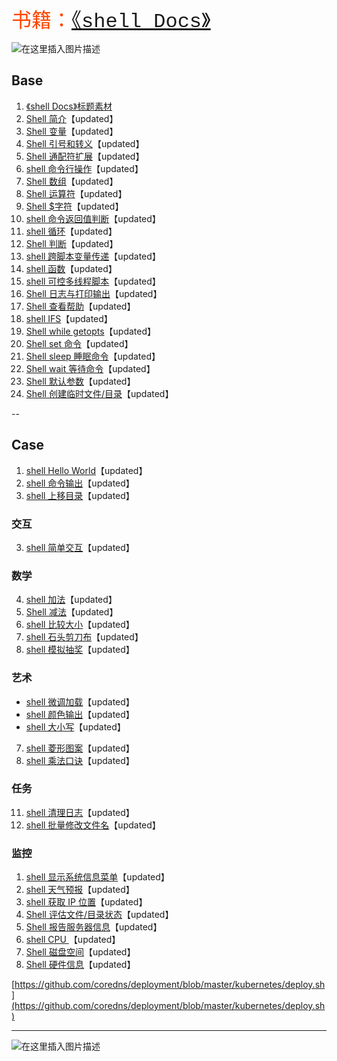 <font color=	#FF4500 size=6 style="font-family:Courier New">书籍：[《shell Docs》](https://smoothies.com.cn/shell-docs/Overview.html)</font>





![在这里插入图片描述](https://i-blog.csdnimg.cn/blog_migrate/a1125c399c10e1bbdcb04e968baf962e.gif#pic_center)

## Base

 1. [《shell Docs》标题素材](https://blog.csdn.net/xixihahalelehehe/article/details/125353641)
 2. [Shell 简介](https://blog.csdn.net/xixihahalelehehe/article/details/125317235)【updated】
 3. [Shell 变量](https://blog.csdn.net/xixihahalelehehe/article/details/125499961)【updated】
 4. [Shell 引号和转义](https://ghostwritten.blog.csdn.net/article/details/125500566)【updated】
 5. [Shell 通配符扩展](https://blog.csdn.net/xixihahalelehehe/article/details/125501534)【updated】
 6. [shell 命令行操作](https://blog.csdn.net/xixihahalelehehe/article/details/125503600)【updated】
 7. [Shell 数组](https://ghostwritten.blog.csdn.net/article/details/113544831)【updated】
 8. [Shell 运算符](https://ghostwritten.blog.csdn.net/article/details/104815152)【updated】
 9. [Shell $字符](https://ghostwritten.blog.csdn.net/article/details/104816057)【updated】
 10. [shell 命令返回值判断](https://ghostwritten.blog.csdn.net/article/details/104819343)【updated】
 11. [shell 循环](https://ghostwritten.blog.csdn.net/article/details/104821484)【updated】
 12. [Shell 判断](https://blog.csdn.net/xixihahalelehehe/article/details/125325593)【updated】
 13. [shell 跨脚本变量传递](https://ghostwritten.blog.csdn.net/article/details/104935683)【updated】
 14. [shell 函数](https://ghostwritten.blog.csdn.net/article/details/104934807)【updated】
 15. [shell 可控多线程脚本](https://ghostwritten.blog.csdn.net/article/details/108797520)【updated】
 16. [Shell 日志与打印输出](https://ghostwritten.blog.csdn.net/article/details/125408678)【updated】
 17. [Shell 查看帮助](https://ghostwritten.blog.csdn.net/article/details/125409688)【updated】
 18. [shell IFS](https://ghostwritten.blog.csdn.net/article/details/110433521)【updated】
 19. [Shell while getopts](https://ghostwritten.blog.csdn.net/article/details/110438010)【updated】
 20. [Shell set 命令](https://ghostwritten.blog.csdn.net/article/details/112313087)【updated】
 21. [Shell sleep 睡眠命令](https://blog.csdn.net/xixihahalelehehe/article/details/127348342)【updated】
 22. [Shell wait 等待命令](https://blog.csdn.net/xixihahalelehehe/article/details/127348688)【updated】
 23. [Shell 默认参数](https://ghostwritten.blog.csdn.net/article/details/113879875)【updated】
 24. [Shell 创建临时文件/目录](https://blog.csdn.net/xixihahalelehehe/article/details/125504662)【updated】

--
## Case

 1. [shell Hello World](https://ghostwritten.blog.csdn.net/article/details/125161443)【updated】
 2. [shell 命令输出](https://ghostwritten.blog.csdn.net/article/details/125162248)【updated】
 5. [shell 上移目录](https://ghostwritten.blog.csdn.net/article/details/125163794)【updated】

###  交互
 3. [shell 简单交互](https://ghostwritten.blog.csdn.net/article/details/125162329)【updated】

###  数学
 4. [shell 加法](https://ghostwritten.blog.csdn.net/article/details/105901300)【updated】
 5. [Shell 减法](https://blog.csdn.net/xixihahalelehehe/article/details/125188842)【updated】
 6. [shell 比较大小](https://ghostwritten.blog.csdn.net/article/details/125161802)【updated】
 7. [shell 石头剪刀布](https://ghostwritten.blog.csdn.net/article/details/105905801)【updated】
 8. [shell 模拟抽奖](https://ghostwritten.blog.csdn.net/article/details/105901511)【updated】

### 艺术

 - [shell 微调加载](https://ghostwritten.blog.csdn.net/article/details/125163280)【updated】
 - [shell 颜色输出](https://ghostwritten.blog.csdn.net/article/details/125163330)【updated】
 - [shell 大小写](https://ghostwritten.blog.csdn.net/article/details/125163397)【updated】
 7. [shell 菱形图案](https://ghostwritten.blog.csdn.net/article/details/125162504)【updated】
 8. [shell 乘法口诀](https://ghostwritten.blog.csdn.net/article/details/105905271)【updated】



###  任务
 11. [shell 清理日志](https://ghostwritten.blog.csdn.net/article/details/125151982)【updated】
 12. [shell 批量修改文件名](https://ghostwritten.blog.csdn.net/article/details/105904255)【updated】

###  监控

 1. [shell 显示系统信息菜单](https://ghostwritten.blog.csdn.net/article/details/125162789)【updated】
 2. [shell 天气预报](https://blog.csdn.net/xixihahalelehehe/article/details/125171445)【updated】
 3. [shell 获取 IP 位置](https://blog.csdn.net/xixihahalelehehe/article/details/125171795)【updated】
 4. [Shell 评估文件/目录状态](https://ghostwritten.blog.csdn.net/article/details/125171875)【updated】
 5. [Shell 报告服务器信息](https://blog.csdn.net/xixihahalelehehe/article/details/125175982)【updated】
 6. [shell CPU ](https://blog.csdn.net/xixihahalelehehe/article/details/125176134)【updated】
 7. [Shell 磁盘空间](https://blog.csdn.net/xixihahalelehehe/article/details/125176250)【updated】
 8. [Shell 硬件信息](https://blog.csdn.net/xixihahalelehehe/article/details/125188593)【updated】


[https://github.com/coredns/deployment/blob/master/kubernetes/deploy.sh](https://github.com/coredns/deployment/blob/master/kubernetes/deploy.sh)


----


![在这里插入图片描述](https://i-blog.csdnimg.cn/blog_migrate/060b7bc658c85c2f21f9607a76ceff84.png)

